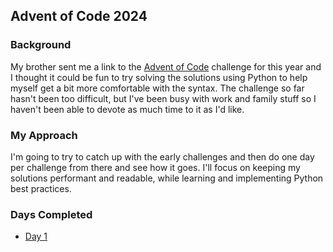 ## Advent of Code 2024

### Background

My brother sent me a link to the [Advent of Code](https://adventofcode.com/2024) challenge for this year and I thought it could be fun to try solving the solutions using Python to help myself get a bit more comfortable with the syntax. The challenge so far hasn't been too difficult, but I've been busy with work and family stuff so I haven't been able to devote as much time to it as I'd like.

### My Approach

I'm going to try to catch up with the early challenges and then do one day per challenge from there and see how it goes. I'll focus on keeping my solutions performant and readable, while learning and implementing Python best practices.

### Days Completed

- [Day 1](./solutions/one/distance_calc.py)
